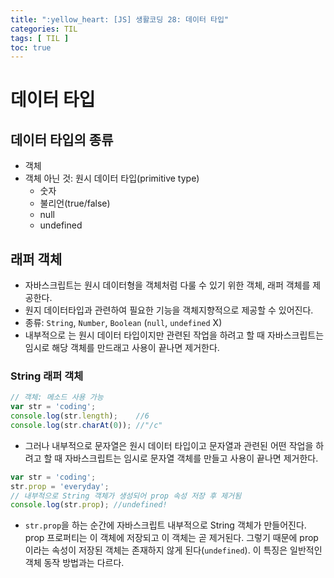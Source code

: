 ```yaml
---
title: ":yellow_heart: [JS] 생활코딩 28: 데이터 타입"
categories: TIL
tags: [ TIL ]
toc: true
---
```


# 데이터 타입

## 데이터 타입의 종류

- 객체
- 객체 아닌 것: 원시 데이터 타입(primitive type)
  - 숫자
  - 불리언(true/false)
  - null
  - undefined



## 래퍼 객체

- 자바스크립트는 원시 데이터형을 객체처럼 다룰 수 있기 위한 객체, 래퍼 객체를 제공한다.
- 원지 데이터타입과 관련하여 필요한 기능을 객체지향적으로 제공할 수 있어진다. 
- 종류: `String`, `Number`, `Boolean` (`null`, `undefined` X)
- 내부적으로 는 원시 데이터 타입이지만 관련된 작업을 하려고 할 때 자바스크립트는 임시로 해당 객체를 만드래고 사용이 끝나면 제거한다.



### String 래퍼 객체

```js
// 객체: 메소드 사용 가능
var str = 'coding';
console.log(str.length);    //6
console.log(str.charAt(0)); //"/c"
```

- 그러나 내부적으로 문자열은 원시 데이터 타입이고 문자열과 관련된 어떤 작업을 하려고 할 때 자바스크립트는 임시로 문자열 객체를 만들고 사용이 끝나면 제거한다. 

```js
var str = 'coding';
str.prop = 'everyday'; 
// 내부적으로 String 객체가 생성되어 prop 속성 저장 후 제거됨
console.log(str.prop); //undefined!
```

- `str.prop`을 하는 순간에 자바스크립트 내부적으로 String 객체가 만들어진다. prop 프로퍼티는 이 객체에 저장되고 이 객체는 곧 제거된다. 그렇기 때문에 prop이라는 속성이 저장된 객체는 존재하지 않게 된다(`undefined`). 이 특징은 일반적인 객체 동작 방법과는 다르다.

